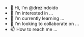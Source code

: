 - 👋 Hi, I’m @drezindoido
- 👀 I’m interested in ...
- 🌱 I’m currently learning ...
- 💞️ I’m looking to collaborate on ...
- 📫 How to reach me ...

<!---
drezindoido/drezindoido is a ✨ special ✨ repository because its `README.md` (this file) appears on your GitHub profile.
You can click the Preview link to take a look at your changes.
--->
